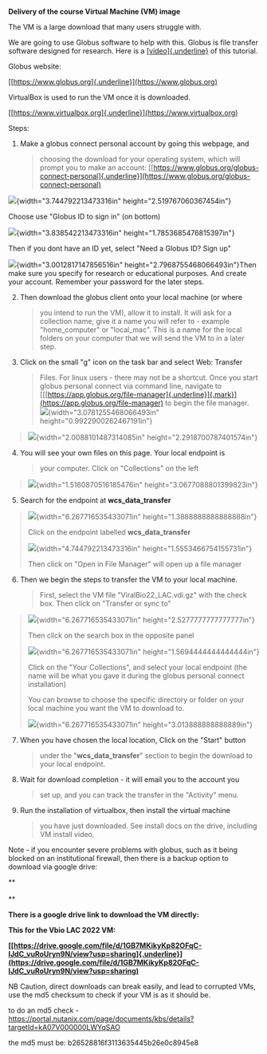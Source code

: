 **Delivery of the course Virtual Machine (VM) image**

The VM is a large download that many users struggle with.

We are going to use Globus software to help with this. Globus is file
transfer software designed for research. Here is a
[[video]{.underline}](https://drive.google.com/file/d/1sr8bRoiq0XS6EJ09UWbu-Ag6MW1LB6IR/view?usp=sharing)
of this tutorial.

Globus website:

[[https://www.globus.org]{.underline}](https://www.globus.org)

VirtualBox is used to run the VM once it is downloaded.

[[https://www.virtualbox.org]{.underline}](https://www.virtualbox.org)

Steps:

1.  Make a globus connect personal account by going this webpage, and
    > choosing the download for your operating system, which will prompt
    > you to make an account:
    > [[https://www.globus.org/globus-connect-personal]{.underline}](https://www.globus.org/globus-connect-personal)

![](media/image6.png){width="3.744792213473316in"
height="2.519767060367454in"}

Choose use "Globus ID to sign in" (on bottom)

![](media/image8.png){width="3.838542213473316in"
height="1.7853685476815397in"}

Then if you dont have an ID yet, select "Need a Globus ID? Sign up"

![](media/image4.png){width="3.0012817147856516in"
height="2.7968755468066493in"}Then make sure you specify for research or
educational purposes. And create your account. Remember your password
for the later steps.

2.  Then download the globus client onto your local machine (or where
    > you intend to run the VM), allow it to install. It will ask for a
    > collection name, give it a name you will refer to - example
    > "home_computer" or "local_mac". This is a name for the local
    > folders on your computer that we will send the VM to in a later
    > step.

3.  Click on the small "g" icon on the task bar and select Web: Transfer
    > Files. For linux users - there may not be a shortcut. Once you
    > start globus personal connect via command line, navigate to
    > [[[https://app.globus.org/file-manager]{.underline}]{.mark}](https://app.globus.org/file-manager)
    > to begin the file manager.\
    > ![](media/image5.png){width="3.0781255468066493in"
    > height="0.9922900262467191in"}

> ![](media/image3.png){width="2.0088101487314085in"
> height="2.2918700787401574in"}

4.  You will see your own files on this page. Your local endpoint is
    > your computer. Click on "Collections" on the left

> ![](media/image2.png){width="1.5160870516185476in"
> height="3.0677088801399823in"}

5.  Search for the endpoint at **wcs_data_transfer**

> ![](media/image10.png){width="6.267716535433071in"
> height="1.3888888888888888in"}
>
> Click on the endpoint labelled **wcs_data_transfer**
>
> ![](media/image9.png){width="4.744792213473316in"
> height="1.5553466754155731in"}
>
> Then click on "Open in File Manager" will open up a file manager

6.  Then we begin the steps to transfer the VM to your local machine.
    > First, select the VM file "ViralBio22_LAC.vdi.gz" with the check
    > box. Then click on "Transfer or sync to"

> ![](media/image1.png){width="6.267716535433071in"
> height="2.5277777777777777in"}
>
> Then click on the search box in the opposite panel
>
> ![](media/image7.png){width="6.267716535433071in"
> height="1.5694444444444444in"}
>
> Click on the "Your Collections", and select your local endpoint (the
> name will be what you gave it during the globus personal connect
> installation)
>
> You can browse to choose the specific directory or folder on your
> local machine you want the VM to download to.
>
> ![](media/image11.png){width="6.267716535433071in"
> height="3.013888888888889in"}

7.  When you have chosen the local location, Click on the "Start" button
    > under the "**wcs_data_transfer**" section to begin the download to
    > your local endpoint.

8.  Wait for download completion - it will email you to the account you
    > set up, and you can track the transfer in the "Activity" menu.

9.  Run the installation of virtualbox, then install the virtual machine
    > you have just downloaded. See install docs on the drive, including
    > VM install video.

Note - if you encounter severe problems with globus, such as it being
blocked on an institutional firewall, then there is a backup option to
download via google drive:

**\
\
**

**There is a google drive link to download the VM directly:**

**This for the Vbio LAC 2022 VM:**

**[[https://drive.google.com/file/d/1GB7MKikyKp82OFqC-IJdC_vuRoUryn9N/view?usp=sharing]{.underline}](https://drive.google.com/file/d/1GB7MKikyKp82OFqC-IJdC_vuRoUryn9N/view?usp=sharing)**

NB Caution, direct downloads can break easily, and lead to corrupted
VMs, use the md5 checksum to check if your VM is as it should be.

to do an md5 check -
<https://portal.nutanix.com/page/documents/kbs/details?targetId=kA07V000000LWYqSAO>

the md5 must be: b26528816f3113635445b26e0c8945e8
